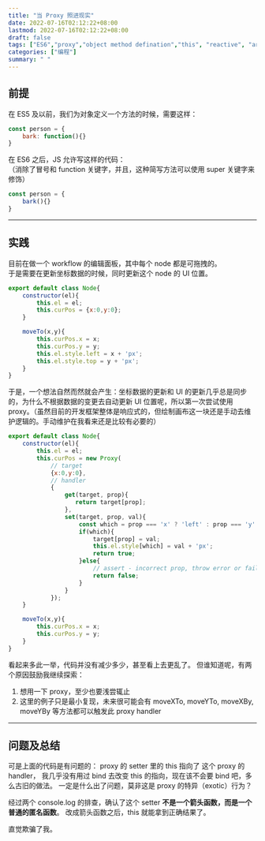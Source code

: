 ```yaml
---
title: "当 Proxy 照进现实"
date: 2022-07-16T02:12:22+08:00
lastmod: 2022-07-16T02:12:22+08:00
draft: false
tags: ["ES6","proxy","object method defination","this", "reactive", "arrow function"]
categories: ["编程"]
summary: " "
---
```



## 前提

在 ES5 及以前，我们为对象定义一个方法的时候，需要这样：
```javascript
const person = {
    bark: function(){}
}
```

在 ES6 之后，JS 允许写这样的代码：  
（消除了冒号和 function 关键字，并且，这种简写方法可以使用 super 关键字来修饰）
```javascript
const person = {
    bark(){}
}
```

---

## 实践

目前在做一个 workflow 的编辑面板，其中每个 node 都是可拖拽的。  
于是需要在更新坐标数据的时候，同时更新这个 node 的 UI 位置。

```javascript
export default class Node{
    constructor(el){
        this.el = el;
        this.curPos = {x:0,y:0};
    }

    moveTo(x,y){
        this.curPos.x = x;
        this.curPos.y = y;
        this.el.style.left = x + 'px';
        this.el.style.top = y + 'px';
    }
}
```

于是，一个想法自然而然就会产生：坐标数据的更新和 UI 的更新几乎总是同步的，为什么不根据数据的变更去自动更新 UI 位置呢，所以第一次尝试使用 proxy。（虽然目前的开发框架整体是响应式的，但绘制画布这一块还是手动去维护逻辑的。手动维护在我看来还是比较有必要的）



```javascript
export default class Node{
    constructor(el){
        this.el = el;
        this.curPos = new Proxy(
            // target
            {x:0,y:0},
            // handler
            {
                get(target, prop){ 
                   return target[prop];
                },
                set(target, prop, val){
                    const which = prop === 'x' ? 'left' : prop === 'y' ? 'top' : '';
                    if(which){
                        target[prop] = val;
                        this.el.style[which] = val + 'px';
                        return true;
                    }else{
                        // assert - incorrect prop, throw error or failed with silence
                        return false;
                    }
                }
            });
    }

    moveTo(x,y){
        this.curPos.x = x;
        this.curPos.y = y;
    }
}
```

看起来多此一举，代码并没有减少多少，甚至看上去更乱了。
但谁知道呢，有两个原因鼓励我继续探索：  
1. 想用一下 proxy，至少也要浅尝辄止
2. 这里的例子只是最小复现，未来很可能会有 moveXTo, moveYTo, moveXBy, moveYBy 等方法都可以触发此 proxy handler

---

## 问题及总结

可是上面的代码是有问题的：
proxy 的 setter 里的 this 指向了 这个 proxy 的 handler，
我几乎没有用过 bind 去改变 this 的指向，现在该不会要 bind 吧，多么古旧的做法。
一定是什么出了问题，莫非这是 proxy 的特异（exotic）行为？  

经过两个 console.log 的排查，确认了这个 setter **不是一个箭头函数，而是一个普通的匿名函数**。
改成箭头函数之后，this 就能拿到正确结果了。


直觉欺骗了我。
